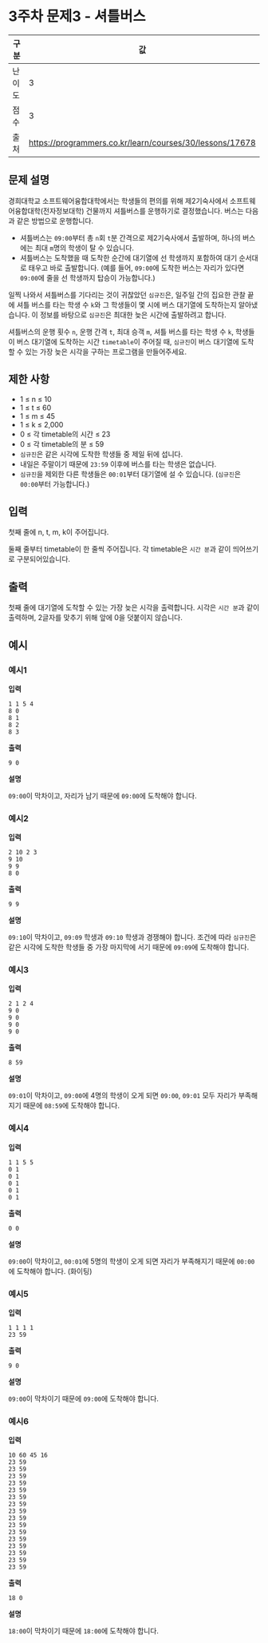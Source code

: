 # 3주차 문제3 - 셔틀버스

|구분|값|
|---|---|
|난이도|3|
|점수|3|
|출처|https://programmers.co.kr/learn/courses/30/lessons/17678|

## 문제 설명
경희대학교 소프트웨어융합대학에서는 학생들의 편의를 위해 제2기숙사에서 소프트웨어융합대학(전자정보대학) 건물까지 셔틀버스를 운행하기로 결정했습니다. 버스는 다음과 같은 방법으로 운행합니다.
- 셔틀버스는 `09:00`부터 총 `n`회 `t`분 간격으로 제2기숙사에서 출발하며, 하나의 버스에는 최대 `m`명의 학생이 탈 수 있습니다.
- 셔틀버스는 도착했을 때 도착한 순간에 대기열에 선 학생까지 포함하여 대기 순서대로 태우고 바로 출발합니다. (예를 들어, `09:00`에 도착한 버스는 자리가 있다면 `09:00`에 줄을 선 학생까지 탑승이 가능합니다.)

일찍 나와서 셔틀버스를 기다리는 것이 귀찮았던 `심규진`은, 일주일 간의 집요한 관찰 끝에 셔틀 버스를 타는 학생 수 `k`와 그 학생들이 몇 시에 버스 대기열에 도착하는지 알아냈습니다. 이 정보를 바탕으로 `심규진`은 최대한 늦은 시간에 출발하려고 합니다.

셔틀버스의 운행 횟수 `n`, 운행 간격 `t`, 최대 승객 `m`, 셔틀 버스를 타는 학생 수 `k`, 학생들이 버스 대기열에 도착하는 시간 `timetable`이 주어질 때, `심규진`이 버스 대기열에 도착할 수 있는 가장 늦은 시각을 구하는 프로그램을 만들어주세요.

## 제한 사항
- 1 ≤ n ≤ 10
- 1 ≤ t ≤ 60
- 1 ≤ m ≤ 45
- 1 ≤ k ≤ 2,000
- 0 ≤ 각 timetable의 시간 ≤ 23
- 0 ≤ 각 timetable의 분 ≤ 59
- `심규진`은 같은 시각에 도착한 학생들 중 제일 뒤에 섭니다.
- 내일은 주말이기 때문에 `23:59` 이후에 버스를 타는 학생은 없습니다.
- `심규진`을 제외한 다른 학생들은 `00:01`부터 대기열에 설 수 있습니다. (`심규진`은 `00:00`부터 가능합니다.)

## 입력
첫째 줄에 n, t, m, k이 주어집니다.

둘째 줄부터 timetable이 한 줄씩 주어집니다. 각 timetable은 `시간 분`과 같이 띄어쓰기로 구분되어있습니다.

## 출력
첫째 줄에 대기열에 도착할 수 있는 가장 늦은 시각을 출력합니다. 시각은 `시간 분`과 같이 출력하며, 2글자를 맞추기 위해 앞에 0을 덧붙이지 않습니다.

## 예시
### 예시1
**입력**

```
1 1 5 4
8 0
8 1
8 2
8 3
```

**출력**
```
9 0
```

**설명**

`09:00`이 막차이고, 자리가 남기 때문에 `09:00`에 도착해야 합니다.


### 예시2
**입력**

```
2 10 2 3
9 10
9 9
8 0
```

**출력**
```
9 9
```

**설명**

`09:10`이 막차이고, `09:09` 학생과 `09:10` 학생과 경쟁해야 합니다. 조건에 따라 `심규진`은 같은 시각에 도착한 학생들 중 가장 마지막에 서기 때문에 `09:09`에 도착해야 합니다.


### 예시3
**입력**

```
2 1 2 4
9 0
9 0
9 0
9 0
```

**출력**
```
8 59
```

**설명**

`09:01`이 막차이고, `09:00`에 4명의 학생이 오게 되면 `09:00`, `09:01` 모두 자리가 부족해지기 때문에 `08:59`에 도착해야 합니다.


### 예시4
**입력**

```
1 1 5 5
0 1
0 1
0 1
0 1
0 1
```

**출력**
```
0 0
```

**설명**

`09:00`이 막차이고, `00:01`에 5명의 학생이 오게 되면 자리가 부족해지기 때문에 `00:00`에 도착해야 합니다. (화이팅)


### 예시5
**입력**

```
1 1 1 1
23 59
```

**출력**
```
9 0
```

**설명**

`09:00`이 막차이기 때문에 `09:00`에 도착해야 합니다.


### 예시6
**입력**

```
10 60 45 16
23 59
23 59
23 59
23 59
23 59
23 59
23 59
23 59
23 59
23 59
23 59
23 59
23 59
23 59
23 59
23 59
```

**출력**
```
18 0
```

**설명**

`18:00`이 막차이기 때문에 `18:00`에 도착해야 합니다.
